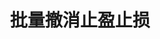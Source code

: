 ---
title: 批量撤消止盈止损
position_number: 2.8
parameters:
  - name:
    content:
content_markdown: |-
  * **URL**：/v1/planOrder
  * **Method**：DELETE
  * **需要登录**：是
  * **需要鉴权**：是

  **请求参数**

  &nbsp;

  | 参数名称 | 类型 | 是否必需 | 描述 |
  | symbol | String | YES | 交易对 |
  | orderIds | Long | YES | 订单号集合 |
  | recvWindow | Long | NO | 时间戳滑动窗口，单位为毫秒 |
  | timestamp | Long | YES | 调用时间 |
left_code_blocks:
  - code_block: |-
      {
       "symbol": "ETH/USDT",
       "orderIds": [1208218841498181, 1208218841498182],
       "timestamp": 1656913877424,
       "recvWindow": 5000
      }
    title: 请求示例
    language: json
right_code_blocks:
  - code_block: |-
      {
       "code": 1,
       "data": true
      }
    title: 响应
    language: json
  - code_block: |-
      {
       "code": 9999,
       "message": "异常信息"
      }
    title: ERROR
    language: json
---